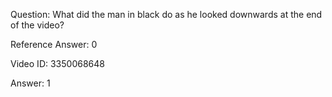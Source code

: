 Question: What did the man in black do as he looked downwards at the end of the video?

Reference Answer: 0

Video ID: 3350068648

Answer: 1

